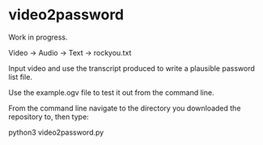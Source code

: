 # video2password

Work in progress.


Video -> Audio -> Text -> rockyou.txt  

Input video and use the transcript produced to write a plausible password list file.

Use the example.ogv file to test it out from the command line.

From the command line navigate to the directory you downloaded the repository to, then type:

python3 video2password.py 
